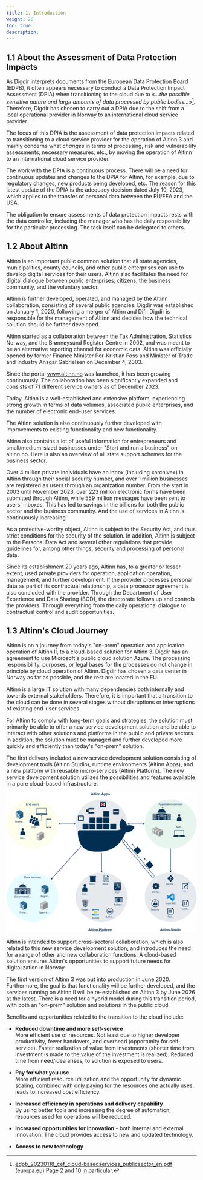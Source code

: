 ```yaml
---
title: 1. Introduction
weight: 20
toc: true
description: 
---
```


## 1.1 About the Assessment of Data Protection Impacts

As Digdir interprets documents from the European Data Protection Board (EDPB), it often appears necessary to conduct a
Data Protection Impact Assessment (DPIA) when transitioning to the cloud due to «*...the possible sensitive nature and
large amounts of data processed by public bodies...*»[^1]. Therefore, Digdir has chosen to carry out a DPIA due to the
shift from a local operational provider in Norway to an international cloud service provider.

The focus of this DPIA is the assessment of data protection impacts related to transitioning to a cloud service provider
for the operation of Altinn 3 and mainly concerns what *changes* in terms of processing, risk and vulnerability
assessments, necessary measures, etc., by moving the operation of Altinn to an international cloud service
provider.

The work with the DPIA is a continuous process. There will be a need for continuous updates and changes to the DPIA for
Altinn, for example, due to regulatory changes, new products being developed, etc. The reason for this latest update of
the DPIA is the adequacy decision dated July 10, 2023, which applies to the transfer of personal data between the EU/EEA
and the USA.

The obligation to ensure assessments of data protection impacts rests with the data controller, including the manager
who has the daily responsibility for the particular processing. The task itself can be delegated to others.

## 1.2 About Altinn

Altinn is an important public common solution that all state agencies, municipalities, county councils, and other public
enterprises can use to develop digital services for their users. Altinn also facilitates the need for digital dialogue
between public enterprises, citizens, the business community, and the voluntary sector.

Altinn is further developed, operated, and managed by the Altinn collaboration, consisting of several public agencies.
Digdir was established on January 1, 2020, following a merger of Altinn and Difi. Digdir is responsible for the
management of Altinn and decides how the technical solution should be further developed.

Altinn started as a collaboration between the Tax Administration, Statistics Norway, and the Brønnøysund Register Centre
in 2002, and was meant to be an alternative reporting channel for economic data. Altinn was officially opened by
former Finance Minister Per-Kristian Foss and Minister of Trade and Industry Ansgar Gabrielsen on December 4, 2003.

Since the portal www.altinn.no was launched, it has been growing continuously. The collaboration has been significantly
expanded and consists of 71 different service owners as of December 2023.

Today, Altinn is a well-established and extensive platform, experiencing strong growth in terms of data volumes,
associated public enterprises, and the number of electronic end-user services.

The Altinn solution is also continuously further developed with improvements to existing functionality and new
functionality.

Altinn also contains a lot of useful information for entrepreneurs and small/medium-sized businesses under "Start and
run a business" on altinn.no. Here is also an overview of all state support schemes for the business sector.

Over 4 million private individuals have an inbox (including «archive») in Altinn through their social security number,
and over 1 million businesses are registered as users through an organization number. From the start in 2003 until
November 2023, over 223 million electronic forms have been submitted through Altinn, while 559 million messages have
been sent to users' inboxes. This has led to savings in the billions for both the public sector and the business
community. And the use of services in Altinn is continuously increasing.

As a protective-worthy object, Altinn is subject to the Security Act, and thus strict conditions for the security of the
solution. In addition, Altinn is subject to the Personal Data Act and several other regulations that provide guidelines
for, among other things, security and processing of personal data.

Since its establishment 20 years ago, Altinn has, to a greater or lesser extent, used private providers for operation,
application operation, management, and further development. If the provider processes personal data as part of its
contractual relationship, a data processor agreement is also concluded with the provider. Through the Department of User
Experience and Data Sharing (BOD), the directorate follows up and controls the providers. Through everything from the
daily operational dialogue to contractual control and audit opportunities.

## 1.3 Altinn's Cloud Journey

Altinn is on a journey from today's "on-prem" operation and application operation of Altinn II, to a cloud-based
solution for Altinn 3. Digdir has an agreement to use Microsoft's public cloud solution Azure. The processing
responsibility, purposes, or legal bases for the processes do not change in principle by cloud operation of Altinn.
Digdir has chosen a data center in Norway as far as possible, and the rest are located in the EU.

Altinn is a large IT solution with many dependencies both internally and towards external stakeholders. Therefore, it is
important that a transition to the cloud can be done in several stages without disruptions or interruptions of existing
end-user services.

For Altinn to comply with long-term goals and strategies, the solution must primarily be able to offer a new service
development solution and be able to interact with other solutions and platforms in the public and private sectors. In
addition, the solution must be managed and further developed more quickly and efficiently than today's "on-prem"
solution.

The first delivery included a new service development solution consisting of development tools (Altinn Studio), runtime
environments (Altinn Apps), and a new platform with reusable micro-services (Altinn Platform). The new service
development solution utilizes the possibilities and features available in a pure cloud-based infrastructure.

![Concept](/community/about/concept3.svg "Altinn 3 concept")

Altinn is intended to support cross-sectoral collaboration, which is also related to this new service development
solution, and introduces the need for a range of other and new collaboration functions. A cloud-based solution ensures
Altinn's opportunities to support future needs for digitalization in Norway.

The first version of Altinn 3 was put into production in June 2020. Furthermore, the goal is that functionality will be
further developed, and the services running on Altinn II will be re-established on Altinn 3 by June 2026 at the latest.
There is a need for a hybrid model during this transition period, with both an "on-prem" solution and solutions in the
public cloud.

Benefits and opportunities related to the transition to the cloud include:

- **Reduced downtime and more self-service**  
More efficient use of resources. Not least due to higher developer productivity, fewer handovers, and overhead
(opportunity for self-service). Faster realization of value from investments (shorter time from investment is made to
the value of the investment is realized). Reduced time from need/idea arises, to solution is exposed to users.

- **Pay for what you use**  
More efficient resource utilization and the opportunity for dynamic scaling, combined with only paying for the resources
one actually uses, leads to increased cost efficiency.

- **Increased efficiency in operations and delivery capability**  
By using better tools and increasing the degree of automation, resources used for operations will be reduced.

- **Increased opportunities for innovation** - both internal and external innovation. The cloud provides access to new
  and updated technology.

- **Access to new technology**


[^1]: [edpb_20230118_cef_cloud-basedservices_publicsector_en.pdf](https://www.edpb.europa.eu/system/files/2023-01/edpb_20230118_cef_cloud-basedservices_publicsector_en.pdf) (europa.eu) Page 2 and 10 in particular.
